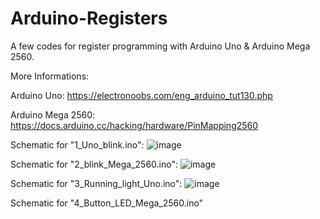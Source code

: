 # Arduino-Registers

A few codes for register programming with Arduino Uno & Arduino Mega 2560.


More Informations:

Arduino Uno: https://electronoobs.com/eng_arduino_tut130.php

Arduino Mega 2560: https://docs.arduino.cc/hacking/hardware/PinMapping2560

Schematic for "1_Uno_blink.ino":
![image](https://user-images.githubusercontent.com/118051854/216959566-6d9889c7-ca1c-477b-9083-9ff36518daa7.png)

Schematic for "2_blink_Mega_2560.ino":
![image](https://user-images.githubusercontent.com/118051854/216959318-b0b54e01-1d5c-4aab-8f9c-d468fc8e30da.png)

Schematic for "3_Running_light_Uno.ino":
![image](https://user-images.githubusercontent.com/118051854/216960872-9a57fc13-a14d-432d-b000-838257b9593c.png)

Schematic for "4_Button_LED_Mega_2560.ino"
